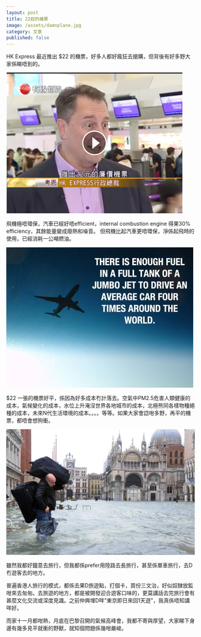 ```yaml
---
layout: post
title: 22蚊的機票
image: /assets/damnplane.jpg
category: 文章
published: false
---
```


HK Express 最近推出 $22 的機票，好多人都好瘋狂去搶購，但背後有好多野大家係睇唔到的。

![alt text](/assets/22-plane.png "$22 plane ticket")

飛機極唔環保，汽車已經好唔efficient，internal combustion engine 得果30% efficiency，其餘能量變成廢熱和噪音。
但飛機比起汽車更唔環保，淨係起飛時的使用，已經消耗一公噸燃油。

![alt text](/assets/damnplane.jpg "Damn plane")

$22 一張的機票好平，係因為好多成本冇計落去。空氣中PM2.5危害人類健康的成本，氣候變化的成本，水位上升淹沒世界各地城市的成本，北極熊同各樣物種絕種的成本，未來N代生活環境的成本。。。。等等。如果大家會諗咁多野，再平的機票，都唔會想狗衝。

![alt text](/assets/venice-overflow.jpg "Venice Flooding")

雖然我都好鐘意去旅行，但我都係prefer用陸路去長旅行，甚至係單車旅行，去D冇遊客去的地方。

普遍香港人旅行的模式，都係去果D旅遊點，打個卡，買份三文治，好似奴隸放監咁來去匆匆。去旅遊的地方，都是被開發迎合遊客口味的，更莫講話去完旅行會有甚麼文化交流或深度見識。之前仲興埋D咩"東京即日來回1天遊"，我真係唔知講咩好。

而家十一月都咁熱，月底在巴黎召開的氣候高峰會，我都不寄與厚望，大家睇下身邊有幾多見平就衝的野獸，就知個問題係幾咁嚴峻。
